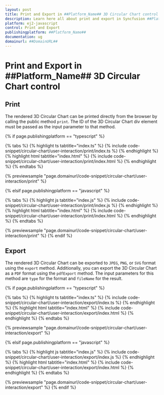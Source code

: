 ```yaml
---
layout: post
title: Print and Export in ##Platform_Name## 3D Circular Chart control | Syncfusion
description: Learn here all about print and export in Syncfusion ##Platform_Name## 3D Circular Chart control of Syncfusion Essential JS 2 and more.
platform: ej2-javascript
control: Print and Export
publishingplatform: ##Platform_Name##
documentation: ug
domainurl: ##DomainURL##
---
```


# Print and Export in ##Platform_Name## 3D Circular Chart control

## Print

The rendered 3D Circular Chart can be printed directly from the browser by calling the public method `print`. The ID of the 3D Circular Chart div element must be passed as the input parameter to that method.

{% if page.publishingplatform == "typescript" %}

{% tabs %}
{% highlight ts tabtitle="index.ts" %}
{% include code-snippet/circular-chart/user-interaction/print/index.ts %}
{% endhighlight %}
{% highlight html tabtitle="index.html" %}
{% include code-snippet/circular-chart/user-interaction/print/index.html %}
{% endhighlight %}
{% endtabs %}
        
{% previewsample "page.domainurl/code-snippet/circular-chart/user-interaction/print" %}

{% elsif page.publishingplatform == "javascript" %}

{% tabs %}
{% highlight js tabtitle="index.js" %}
{% include code-snippet/circular-chart/user-interaction/print/index.js %}
{% endhighlight %}
{% highlight html tabtitle="index.html" %}
{% include code-snippet/circular-chart/user-interaction/print/index.html %}
{% endhighlight %}
{% endtabs %}

{% previewsample "page.domainurl/code-snippet/circular-chart/user-interaction/print" %}
{% endif %}

## Export

The rendered 3D Circular Chart can be exported to `JPEG`, `PNG`, or `SVG` format using the `export` method. Additionally, you can export the 3D Circular Chart as a `PDF` format using the `pdfExport` method. The input parameters for this method are `type` for the format and `fileName` for the result.

{% if page.publishingplatform == "typescript" %}

{% tabs %}
{% highlight ts tabtitle="index.ts" %}
{% include code-snippet/circular-chart/user-interaction/export/index.ts %}
{% endhighlight %}
{% highlight html tabtitle="index.html" %}
{% include code-snippet/circular-chart/user-interaction/export/index.html %}
{% endhighlight %}
{% endtabs %}
        
{% previewsample "page.domainurl/code-snippet/circular-chart/user-interaction/export" %}

{% elsif page.publishingplatform == "javascript" %}

{% tabs %}
{% highlight js tabtitle="index.js" %}
{% include code-snippet/circular-chart/user-interaction/export/index.js %}
{% endhighlight %}
{% highlight html tabtitle="index.html" %}
{% include code-snippet/circular-chart/user-interaction/export/index.html %}
{% endhighlight %}
{% endtabs %}

{% previewsample "page.domainurl/code-snippet/circular-chart/user-interaction/export" %}
{% endif %}

